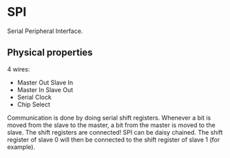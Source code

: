 # SPI
Serial Peripheral Interface.

## Physical properties
4 wires:
- Master Out Slave In
- Master In Slave Out
- Serial Clock
- Chip Select

Communication is done by doing serial shift registers. Whenever a bit is moved from the slave to the master, a bit from the master is moved to the slave. The shift registers are connected!
SPI can be daisy chained. The shift register of slave 0 will then be connected to the shift register of slave 1 (for example).